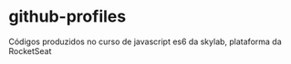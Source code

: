 # github-profiles
Códigos produzidos no curso de javascript es6 da skylab, plataforma da RocketSeat
